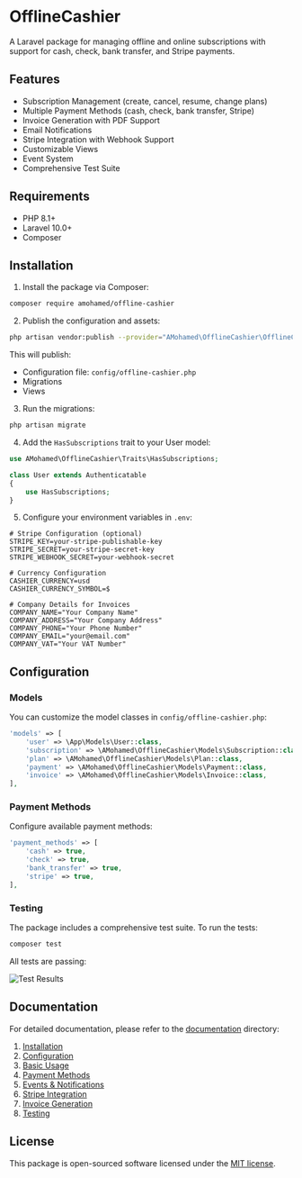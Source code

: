 # OfflineCashier

A Laravel package for managing offline and online subscriptions with support for cash, check, bank transfer, and Stripe payments.

## Features

- Subscription Management (create, cancel, resume, change plans)
- Multiple Payment Methods (cash, check, bank transfer, Stripe)
- Invoice Generation with PDF Support
- Email Notifications
- Stripe Integration with Webhook Support
- Customizable Views
- Event System
- Comprehensive Test Suite

## Requirements

- PHP 8.1+
- Laravel 10.0+
- Composer

## Installation

1. Install the package via Composer:
```bash
composer require amohamed/offline-cashier
```

2. Publish the configuration and assets:
```bash
php artisan vendor:publish --provider="AMohamed\OfflineCashier\OfflineCashierServiceProvider"
```

This will publish:
- Configuration file: `config/offline-cashier.php`
- Migrations
- Views

3. Run the migrations:
```bash
php artisan migrate
```

4. Add the `HasSubscriptions` trait to your User model:
```php
use AMohamed\OfflineCashier\Traits\HasSubscriptions;

class User extends Authenticatable
{
    use HasSubscriptions;
}
```

5. Configure your environment variables in `.env`:
```env
# Stripe Configuration (optional)
STRIPE_KEY=your-stripe-publishable-key
STRIPE_SECRET=your-stripe-secret-key
STRIPE_WEBHOOK_SECRET=your-webhook-secret

# Currency Configuration
CASHIER_CURRENCY=usd
CASHIER_CURRENCY_SYMBOL=$

# Company Details for Invoices
COMPANY_NAME="Your Company Name"
COMPANY_ADDRESS="Your Company Address"
COMPANY_PHONE="Your Phone Number"
COMPANY_EMAIL="your@email.com"
COMPANY_VAT="Your VAT Number"
```

## Configuration

### Models

You can customize the model classes in `config/offline-cashier.php`:

```php
'models' => [
    'user' => \App\Models\User::class,
    'subscription' => \AMohamed\OfflineCashier\Models\Subscription::class,
    'plan' => \AMohamed\OfflineCashier\Models\Plan::class,
    'payment' => \AMohamed\OfflineCashier\Models\Payment::class,
    'invoice' => \AMohamed\OfflineCashier\Models\Invoice::class,
],
```

### Payment Methods

Configure available payment methods:

```php
'payment_methods' => [
    'cash' => true,
    'check' => true,
    'bank_transfer' => true,
    'stripe' => true,
],
```

### Testing

The package includes a comprehensive test suite. To run the tests:

```bash
composer test
```

All tests are passing:

![Test Results](tests-success.png)

## Documentation

For detailed documentation, please refer to the [documentation](docs) directory:

1. [Installation](docs/installation.md)
2. [Configuration](docs/configuration.md)
3. [Basic Usage](docs/basic-usage.md)
4. [Payment Methods](docs/payment-methods.md)
5. [Events & Notifications](docs/events-notifications.md)
6. [Stripe Integration](docs/stripe-integration.md)
7. [Invoice Generation](docs/invoice-generation.md)
8. [Testing](docs/testing.md)

## License

This package is open-sourced software licensed under the [MIT license](LICENSE.md). 